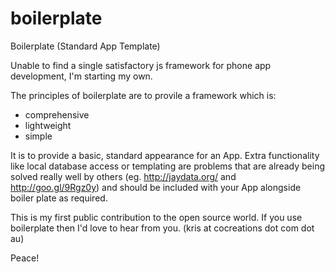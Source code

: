 boilerplate
===========

Boilerplate (Standard App Template)

Unable to find a single satisfactory js framework for phone app development, I'm starting my own.

The principles of boilerplate are to provile a framework which is:
 * comprehensive
 * lightweight
 * simple

It is to provide a basic, standard appearance for an App.
Extra functionality like local database access or templating are problems that are already being solved really well by others (eg. http://jaydata.org/ and http://goo.gl/9Rgz0y) and should be included with your App alongside boiler plate as required.

This is my first public contribution to the open source world.
If you use boilerplate then I'd love to hear from you.
(kris at cocreations dot com dot au)

Peace!

